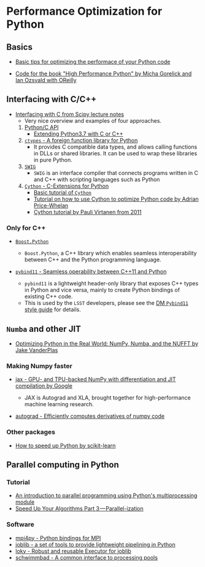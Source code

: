 # Performance Optimization for Python

## Basics

- [Basic tips for optimizing the performace of your Python code](https://wiki.python.org/moin/PythonSpeed/PerformanceTips)

- [Code for the book "High Performance Python" by Micha Gorelick and Ian Ozsvald with OReilly](https://github.com/mynameisfiber/high_performance_python)

## Interfacing with C/C++

- [Interfacing with C from Scipy lecture notes](https://scipy-lectures.org/advanced/interfacing_with_c/interfacing_with_c.html#introduction)
	* Very nice overview and examples of four approaches.
	1. [Python/C API](https://docs.python.org/3/c-api/index.html)
		- [Extending Python3.7 with C or C++](https://docs.python.org/3/extending/extending.html)
	2. [`ctypes` -  A foreign function library for Python](https://docs.python.org/3/library/ctypes.html)
		- It provides C compatible data types, and allows calling functions in DLLs or shared libraries. It can be used to wrap these libraries in pure Python.
	3. [`SWIG`](http://www.swig.org/exec.html)
		- `SWIG` is an interface compiler that connects programs written in C and C++ with scripting languages such as Python
	4. [`Cython` - C-Extensions for Python](https://cython.org/)
		- [Basic tutorial of `Cython`](https://cython.readthedocs.io/en/latest/src/tutorial/cython_tutorial.html)
		- [Tutorial on how to use Cython to optimize Python code by Adrian Price-Whelan](https://github.com/adrn/cython-tutorial)
		- [Cython tutorial by Pauli Virtanen from 2011](https://python.g-node.org/python-summerschool-2011/_media/materials/cython/cython-slides.pdf)

### Only for C++ 

- [`Boost.Python`](https://www.boost.org/doc/libs/1_70_0/libs/python/doc/html/index.html)
	* `Boost.Python`, a C++ library which enables seamless interoperability between C++ and the Python programming language.

- [`pybind11` - Seamless operability between C++11 and Python](https://github.com/pybind/pybind11)
	* `pybind11` is a lightweight header-only library that exposes C++ types in Python and vice versa, mainly to create Python bindings of existing C++ code.
	* This is used by the `LSST` developers, please see the [DM `Pybind11` style guide](https://developer.lsst.io/pybind11/style.html) for details.

## `Numba` and other JIT

- [Optimizing Python in the Real World: NumPy, Numba, and the NUFFT by Jake VanderPlas](https://jakevdp.github.io/blog/2015/02/24/optimizing-python-with-numpy-and-numba/)

### Making Numpy faster

- [jax - GPU- and TPU-backed NumPy with differentiation and JIT compilation by Google](https://github.com/dr-guangtou/taotie/new/master)
	* JAX is Autograd and XLA, brought together for high-performance machine learning research.

- [autograd - Efficiently computes derivatives of numpy code](https://github.com/HIPS/autograd)

### Other packages

- [How to speed up Python by scikit-learn](https://scikit-learn.org/stable/developers/performance.html)

## Parallel computing in Python

### Tutorial

- [An introduction to parallel programming using Python's multiprocessing module](https://sebastianraschka.com/Articles/2014_multiprocessing.html)
- [Speed Up Your Algorithms Part 3 — Parallel-ization](https://towardsdatascience.com/speed-up-your-algorithms-part-3-parallelization-4d95c0888748)

### Software

- [mpi4py - Python bindings for MPI](https://github.com/mpi4py/mpi4py)
- [joblib - a set of tools to provide lightweight pipelining in Python](https://github.com/joblib/joblib)
- [loky - Robust and reusable Executor for joblib](https://github.com/tomMoral/loky)
- [schwimmbad - A common interface to processing pools](https://github.com/adrn/schwimmbad)

